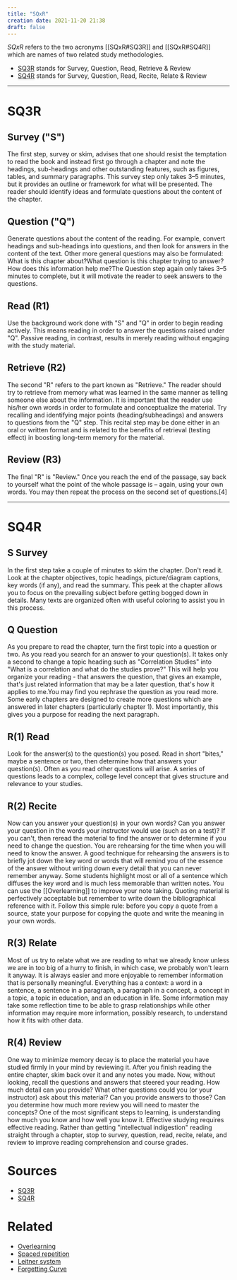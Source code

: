 ```yaml
---
title: "SQxR"
creation date: 2021-11-20 21:38
draft: false
---
```


_SQxR_ refers to the two acronyms [[SQxR#SQ3R]] and [[SQxR#SQ4R]] which are names of two related study methodologies.

- [SQ3R](#sq3r) stands for Survey, Question, Read, Retrieve & Review
- [SQ4R](#sq4r) stands for Survey, Question, Read, Recite, Relate & Review

---

# SQ3R
## Survey ("S")
The first step, survey or skim, advises that one should resist the temptation to read the book and instead first go through a chapter and note the headings, sub-headings and other outstanding features, such as figures, tables, and summary paragraphs. This survey step only takes 3–5 minutes, but it provides an outline or framework for what will be presented. The reader should identify ideas and formulate questions about the content of the chapter.

## Question ("Q")
Generate questions about the content of the reading. For example, convert headings and sub-headings into questions, and then look for answers in the content of the text. Other more general questions may also be formulated: What is this chapter about?What question is this chapter trying to answer?How does this information help me?The Question step again only takes 3–5 minutes to complete, but it will motivate the reader to seek answers to the questions.

## Read (R1)
Use the background work done with "S" and "Q" in order to begin reading actively. This means reading in order to answer the questions raised under "Q". Passive reading, in contrast, results in merely reading without engaging with the study material.

## Retrieve (R2)
The second "R" refers to the part known as "Retrieve." The reader should try to retrieve from memory what was learned in the same manner as telling someone else about the information. It is important that the reader use his/her own words in order to formulate and conceptualize the material. Try recalling and identifying major points (heading/subheadings) and answers to questions from the "Q" step. This recital step may be done either in an oral or written format and is related to the benefits of retrieval (testing effect) in boosting long-term memory for the material.

## Review (R3)
The final "R" is "Review." Once you reach the end of the passage, say back to yourself what the point of the whole passage is – again, using your own words. You may then repeat the process on the second set of questions.[4]

---

# SQ4R

## S Survey
In the first step take a couple of minutes to skim the chapter. Don't read it. Look at the chapter objectives, topic headings, picture/diagram captions, key words (if any), and read the summary. This peek at the chapter allows you to focus on the prevailing subject before getting bogged down in details. Many texts are organized often with useful coloring to assist you in this process.

## Q Question
As you prepare to read the chapter, turn the first topic into a question or two. As you read you search for an answer to your question(s). It takes only a second to change a topic heading such as "Correlation Studies" into "What is a correlation and what do the studies prove?" This will help you organize your reading - that answers the question, that gives an example, that's just related information that may be a later question, that's how it applies to me.You may find you rephrase the question as you read more. Some early chapters are designed to create more questions which are answered in later chapters (particularly chapter 1). Most importantly, this gives you a purpose for reading the next paragraph.

## R(1) Read
Look for the answer(s) to the question(s) you posed. Read in short "bites," maybe a sentence or two, then determine how that answers your question(s). Often as you read other questions will arise. A series of questions leads to a complex, college level concept that gives structure and relevance to your studies.

## R(2) Recite
Now can you answer your question(s) in your own words? Can you answer your question in the words your instructor would use (such as on a test)? If you can't, then reread the material to find the answer or to determine if you need to change the question. You are rehearsing for the time when you will need to know the answer. A good technique for rehearsing the answers is to briefly jot down the key word or words that will remind you of the essence of the answer without writing down every detail that you can never remember anyway. Some students highlight most or all of a sentence which diffuses the key word and is much less memorable than written notes. You can use the [[Overlearning]] to improve your note taking. Quoting material is perfectively acceptable but remember to write down the bibliographical reference with it. Follow this simple rule: before you copy a quote from a source, state your purpose for copying the quote and write the meaning in your own words.

## R(3) Relate
Most of us try to relate what we are reading to what we already know unless we are in too big of a hurry to finish, in which case, we probably won't learn it anyway. It is always easier and more enjoyable to remember information that is personally meaningful. 
Everything has a context: a word in a sentence, a sentence in a paragraph, a paragraph in a concept, a concept in a topic, a topic in education, and an education in life. Some information may take some reflection time to be able to grasp relationships while other information may require more information, possibly research, to understand how it fits with other data.

## R(4) Review
One way to minimize memory decay is to place the material you have studied firmly in your mind by reviewing it. After you finish reading the entire chapter, skim back over it and any notes you made. Now, without looking, recall the questions and answers that steered your reading. How much detail can you provide? What other questions could you (or your instructor) ask about this material? Can you provide answers to those? Can you determine how much more review you will need to master the concepts? One of the most significant steps to learning, is understanding how much you know and how well you know it. 
Effective studying requires effective reading. Rather than getting "intellectual indigestion" reading straight through a chapter, stop to survey, question, read, recite, relate, and review to improve reading comprehension and course grades.


# Sources
- [SQ3R](https://sv.wikipedia.org/wiki/SQ3R)
- [SQ4R](https://brazosport.edu/programs/academics/Learning-Frameworks/SQ4R/index)

# Related
- [Overlearning](notes/Overlearning.md)
- [Spaced repetition](notes/Spaced-repetition.md)
- [Leitner system](notes/Leitner-system.md)
- [Forgetting Curve](notes/Forgetting-Curve.md)